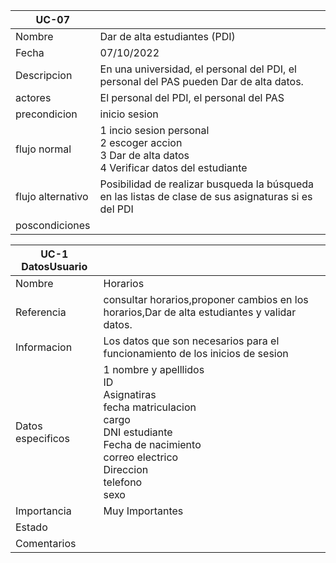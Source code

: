 |UC-07||
| ----------- | ----------- |
| Nombre |Dar de alta estudiantes (PDI) |
| Fecha |07/10/2022|
| Descripcion | En una universidad, el personal del PDI, el personal del PAS pueden Dar de alta datos. 
| actores |   El personal del PDI, el personal del PAS    |
| precondicion |   inicio sesion    |
| flujo normal   |  1  incio sesion personal<br>  2  escoger accion <br>  3 Dar de alta datos <br> 4 Verificar datos del estudiante <br> |
| flujo alternativo | Posibilidad de realizar busqueda  la búsqueda en las listas de clase de sus asignaturas si es del PDI
| poscondiciones   |        
 
 |UC-1 DatosUsuario||
| ----------- | ----------- |
| Nombre |  Horarios |  
|Referencia| consultar horarios,proponer cambios en los horarios,Dar de alta estudiantes y validar datos.|
|Informacion|Los datos que son necesarios para el funcionamiento de los inicios de sesion  |
|Datos especificos|1 nombre y apelllidos <br>  ID <br> Asignatiras<br> fecha matriculacion <br> cargo<br> DNI estudiante<br> Fecha de nacimiento<br> correo electrico<br> Direccion<br> telefono<br> sexo<br>|
|Importancia|Muy Importantes|
|Estado||
|Comentarios||
